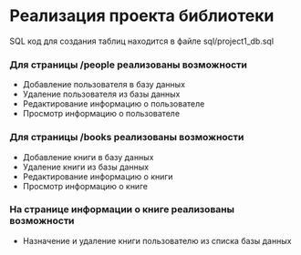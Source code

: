 # Реализация проекта библиотеки
SQL код для создания таблиц находится в файле sql/project1_db.sql

### Для страницы /people реализованы возможности
* Добавление пользователя в базу данных
* Удаление пользователя из базы данных
* Редактирование информацию о пользователе
* Просмотр информацию о пользователе
### Для страницы /books реализованы возможности
* Добавление книги в базу данных
* Удаление книги из базы данных
* Редактирование информацию о книги
* Просмотр информацию о книге
### На странице информации о книге реализованы возможности
* Назначение и удаление книги пользователю из списка базы данных

